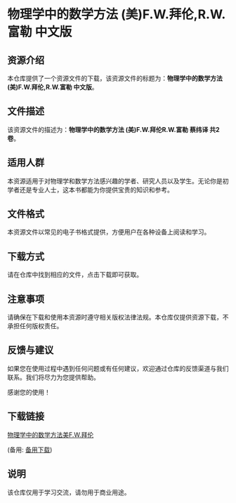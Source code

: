 # 物理学中的数学方法 (美)F.W.拜伦,R.W.富勒 中文版

## 资源介绍

本仓库提供了一个资源文件的下载，该资源文件的标题为：**物理学中的数学方法 (美)F.W.拜伦,R.W.富勒 中文版**。

## 文件描述

该资源文件的描述为：**物理学中的数学方法 (美)F.W.拜伦R.W.富勒 蔡纬译 共2卷**。

## 适用人群

本资源适用于对物理学和数学方法感兴趣的学者、研究人员以及学生。无论你是初学者还是专业人士，这本书都能为你提供宝贵的知识和参考。

## 文件格式

本资源文件以常见的电子书格式提供，方便用户在各种设备上阅读和学习。

## 下载方式

请在仓库中找到相应的文件，点击下载即可获取。

## 注意事项

请确保在下载和使用本资源时遵守相关版权法律法规。本仓库仅提供资源下载，不承担任何版权责任。

## 反馈与建议

如果您在使用过程中遇到任何问题或有任何建议，欢迎通过仓库的反馈渠道与我们联系。我们将尽力为您提供帮助。

感谢您的使用！

## 下载链接
[物理学中的数学方法美F.W.拜伦](https://pan.quark.cn/s/7b9795070c70) 

(备用: [备用下载](https://pan.baidu.com/s/1MU6Rkf3U0jCPLikUNJkg0A?pwd=1234))

## 说明

该仓库仅用于学习交流，请勿用于商业用途。

